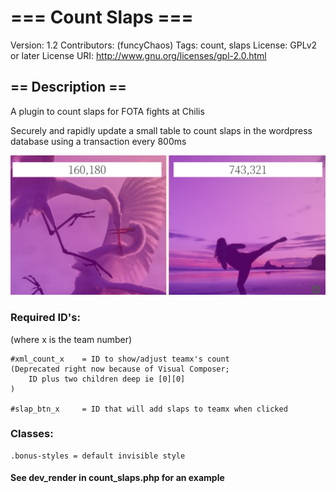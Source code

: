 # === Count Slaps ===
Version:			1.2
Contributors: (funcyChaos)
Tags: 				count, slaps
License: 			GPLv2 or later
License URI: 	http://www.gnu.org/licenses/gpl-2.0.html

## == Description ==

A plugin to count slaps for FOTA fights at Chilis

Securely and rapidly update a small table to count slaps in the wordpress database using a transaction every 800ms

<img src="./slap-fight.png" alt="latest counter">

### Required ID's:
(where x is the team number)

```
#xml_count_x 	= ID to show/adjust teamx's count
(Deprecated right now because of Visual Composer;
	ID plus two children deep ie [0][0]
)

#slap_btn_x 	= ID that will add slaps to teamx when clicked
```

### Classes:

```
.bonus-styles = default invisible style
```

#### See dev_render in count_slaps.php for an example